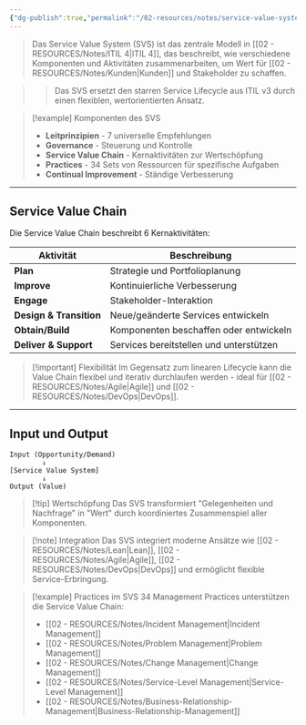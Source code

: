 ```yaml
---
{"dg-publish":true,"permalink":"/02-resources/notes/service-value-system/","tags":["informatik/management","GFN/LF06"],"noteIcon":"","updated":"2025-10-24T12:52:34.000+02:00"}
---
```



>Das Service Value System (SVS) ist das zentrale Modell in [[02 - RESOURCES/Notes/ITIL 4\|ITIL 4]], das beschreibt, wie verschiedene Komponenten und Aktivitäten zusammenarbeiten, um Wert für [[02 - RESOURCES/Notes/Kunden\|Kunden]] und Stakeholder zu schaffen.

>>Das SVS ersetzt den starren Service Lifecycle aus ITIL v3 durch einen flexiblen, wertorientierten Ansatz.

>[!example] Komponenten des SVS
>- **Leitprinzipien** - 7 universelle Empfehlungen
>- **Governance** - Steuerung und Kontrolle
>- **Service Value Chain** - Kernaktivitäten zur Wertschöpfung
>- **Practices** - 34 Sets von Ressourcen für spezifische Aufgaben
>- **Continual Improvement** - Ständige Verbesserung

---

## Service Value Chain

Die Service Value Chain beschreibt 6 Kernaktivitäten:

|Aktivität|Beschreibung|
|---|---|
|**Plan**|Strategie und Portfolioplanung|
|**Improve**|Kontinuierliche Verbesserung|
|**Engage**|Stakeholder-Interaktion|
|**Design & Transition**|Neue/geänderte Services entwickeln|
|**Obtain/Build**|Komponenten beschaffen oder entwickeln|
|**Deliver & Support**|Services bereitstellen und unterstützen|

>[!important] Flexibilität
>Im Gegensatz zum linearen Lifecycle kann die Value Chain flexibel und iterativ durchlaufen werden - ideal für [[02 - RESOURCES/Notes/Agile\|Agile]] und [[02 - RESOURCES/Notes/DevOps\|DevOps]].

---

## Input und Output

```
Input (Opportunity/Demand)
        ↓
[Service Value System]
        ↓
Output (Value)
```

>[!tip] Wertschöpfung
>Das SVS transformiert "Gelegenheiten und Nachfrage" in "Wert" durch koordiniertes Zusammenspiel aller Komponenten.

>[!note] Integration
>Das SVS integriert moderne Ansätze wie [[02 - RESOURCES/Notes/Lean\|Lean]], [[02 - RESOURCES/Notes/Agile\|Agile]], [[02 - RESOURCES/Notes/DevOps\|DevOps]] und ermöglicht flexible Service-Erbringung.

>[!example] Practices im SVS
>34 Management Practices unterstützen die Service Value Chain:
>- [[02 - RESOURCES/Notes/Incident Management\|Incident Management]]
>- [[02 - RESOURCES/Notes/Problem Management\|Problem Management]]
>- [[02 - RESOURCES/Notes/Change Management\|Change Management]]
>- [[02 - RESOURCES/Notes/Service-Level Management\|Service-Level Management]]
>- [[02 - RESOURCES/Notes/Business-Relationship-Management\|Business-Relationship-Management]]

